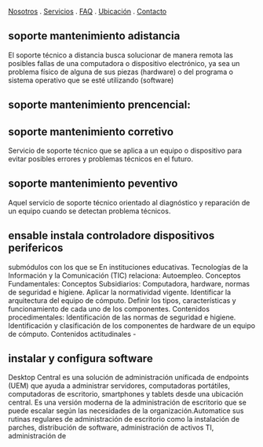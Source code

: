 [Nosotros](./nosotros.md) . [Servicios](./servicios.md) . [FAQ](FAQ.md) . [Ubicación](ubicacion.md) . [Contacto](./contacto.md)

## soporte  mantenimiento adistancia
El soporte técnico a distancia busca solucionar de manera remota las posibles fallas de una computadora o dispositivo electrónico, ya sea un problema físico de alguna de sus piezas (hardware) o del programa o sistema operativo que se esté utilizando (software)
## soporte mantenimiento prencencial:
## soporte mantenimiento  corretivo
Servicio de soporte técnico que se aplica a un equipo o dispositivo para evitar posibles errores y problemas técnicos en el futuro.
## soporte mantenimiento peventivo
Aquel servicio de soporte técnico orientado al diagnóstico y reparación de un equipo cuando se detectan problema técnicos.
## ensable instala controladore  dispositivos perifericos
submódulos con los que se En instituciones educativas. Tecnologías de la Información y la Comunicación (TIC) relaciona: Autoempleo. Conceptos Fundamentales: Conceptos Subsidiarios: Computadora, hardware, normas de seguridad e higiene. Aplicar la normatividad vigente. Identificar la arquitectura del equipo de cómputo. Definir los tipos, características y funcionamiento de cada uno de los componentes. Contenidos procedimentales: Identificación de las normas de seguridad e higiene. Identificación y clasificación de los componentes de hardware de un equipo de cómputo. Contenidos actitudinales -
## instalar y configura software
Desktop Central es una solución de administración unificada de endpoints (UEM) que ayuda a administrar servidores, computadoras portátiles, computadoras de escritorio, smartphones y tablets desde una ubicación central. Es una versión moderna de la administración de escritorio que se puede escalar según las necesidades de la organización.Automatice sus rutinas regulares de administración de escritorio como la instalación de parches, distribución de software, administración de activos TI, administración de 
